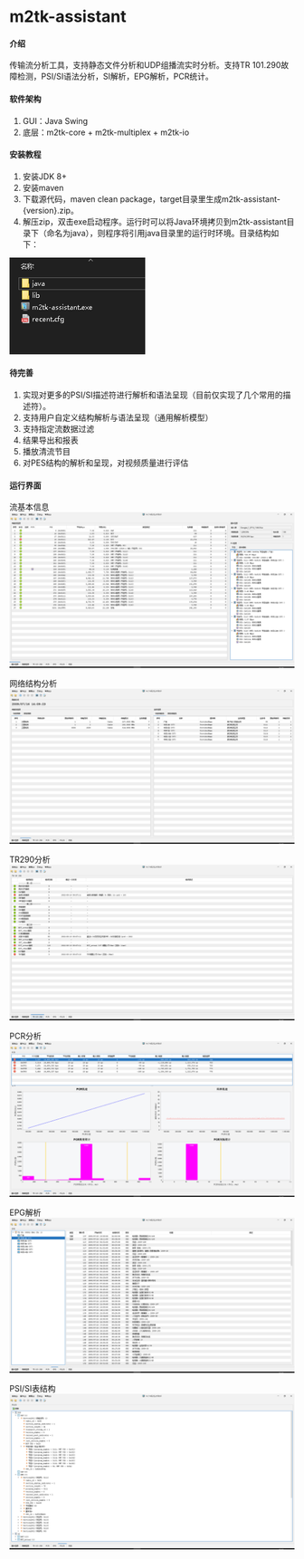 # m2tk-assistant

#### 介绍
传输流分析工具，支持静态文件分析和UDP组播流实时分析。支持TR 101.290故障检测，PSI/SI语法分析，SI解析，EPG解析，PCR统计。

#### 软件架构
1.  GUI：Java Swing
2.  底层：m2tk-core + m2tk-multiplex + m2tk-io


#### 安装教程

1.  安装JDK 8+
2.  安装maven
3.  下载源代码，maven clean package，target目录里生成m2tk-assistant-{version}.zip。
4.  解压zip，双击exe启动程序。运行时可以将Java环境拷贝到m2tk-assistant目录下（命名为java），则程序将引用java目录里的运行时环境。目录结构如下：

![目录结构](screenshots/目录结构.png)


#### 待完善

1.  实现对更多的PSI/SI描述符进行解析和语法呈现（目前仅实现了几个常用的描述符）。
2.  支持用户自定义结构解析与语法呈现（通用解析模型）
3.  支持指定流数据过滤
4.  结果导出和报表
5.  播放清流节目
6.  对PES结构的解析和呈现，对视频质量进行评估


#### 运行界面

流基本信息
![流基本信息](screenshots/传输流信息.png)

网络结构分析
![SI信息（网络结构分析）](screenshots/网络结构分析.png)

TR290分析
![TR290分析](screenshots/TR290.png)

PCR分析
![PCR分析](screenshots/PCR分析.png)

EPG解析
![EPG信息](screenshots/EPG分析.png)

PSI/SI表结构
![PSI/SI表结构](screenshots/PSISI语法分析.png)